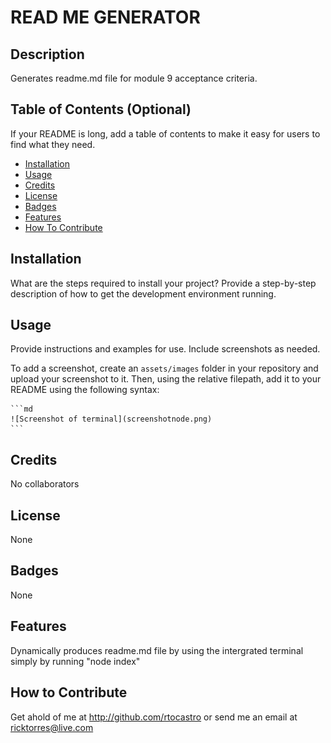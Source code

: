 # READ ME GENERATOR

## Description

Generates readme.md file for module 9 acceptance criteria. 

## Table of Contents (Optional)

If your README is long, add a table of contents to make it easy for users to find what they need.

- [Installation](#installation)
- [Usage](#usage)
- [Credits](#credits)
- [License](#license)
- [Badges](#badges)
- [Features](#features)
- [How To Contribute](#How_To_Contribute)


## Installation

What are the steps required to install your project? Provide a step-by-step description of how to get the development environment running.

## Usage

Provide instructions and examples for use. Include screenshots as needed.

To add a screenshot, create an `assets/images` folder in your repository and upload your screenshot to it. Then, using the relative filepath, add it to your README using the following syntax:

    ```md
    ![Screenshot of terminal](screenshotnode.png)
    ```

## Credits

No collaborators

## License

None

## Badges

None

## Features

Dynamically produces readme.md file by using the intergrated terminal simply by running "node index"

## How to Contribute

Get ahold of me at http://github.com/rtocastro or send me an email at ricktorres@live.com